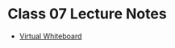# Class 07 Lecture Notes

* [Virtual Whiteboard](https://projects.invisionapp.com/freehand/document/ZSBV1u8YL)

